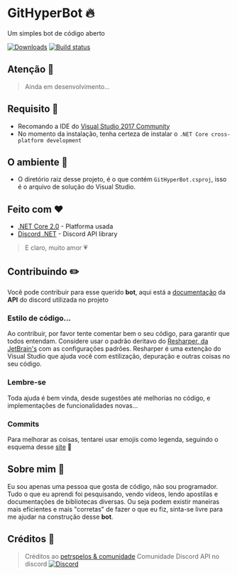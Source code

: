 
# GitHyperBot :fire:
Um simples bot de código aberto

[![Downloads](https://img.shields.io/github/downloads/Hyper1025/GitHyperBot/latest/total.svg)](https://github.com/Hyper1025/GitHyperBot/releases/latest)
[![Build status](https://ci.appveyor.com/api/projects/status/ltaq74fwyq0p14b8?svg=true)](https://ci.appveyor.com/project/Hyper1025/githyperbot)

## Atenção :eyes:
 > Ainda em desenvolvimento...

## Requisito :wrench:
*	Recomando a IDE do [Visual Studio 2017 Community](https://www.visualstudio.com/thank-you-downloading-visual-studio/?sku=Community&rel=15)
*	No momento da instalação, tenha certeza de instalar o `.NET Core cross-platform development`

## O ambiente :memo:
* O diretório raiz desse projeto, é o que contém `GitHyperBot.csproj`, isso é o arquivo de solução do Visual Studio.

## Feito com :heart:
* [.NET Core 2.0](https://docs.microsoft.com/en-us/dotnet/core/) - Platforma usada
* [Discord .NET](https://github.com/RogueException/Discord.Net) - Discord API library
> E claro, muito amor 💗

## Contribuindo :pencil2:
Você pode contribuir para esse querido **bot**, aqui está a [documentação](https://docs.stillu.cc/) da **API** do discord utilizada no projeto
### Estilo de código...
Ao contribuir, por favor tente comentar bem o seu código, para garantir que todos entendam.
Considere usar o padrão deritavo do [ Resharper, da JetBrain's](https://www.jetbrains.com/resharper/) com as configurações padrões. Resharper é uma extenção do Visual Studio que ajuda você com estilização, depuração e outras coisas no seu código.

### Lembre-se
Toda ajuda é bem vinda, desde sugestões até melhorias no código, e implementações de funcionalidades novas...

### Commits
Para melhorar as coisas, tentarei usar emojis como legenda, seguindo o esquema desse [site](https://gitmoji.carloscuesta.me/) :rocket:

## Sobre mim :busts_in_silhouette:
Eu sou apenas uma pessoa que gosta de código, não sou programador. Tudo o que eu aprendi foi pesquisando, vendo vídeos, lendo apostilas e documentações de bibliotecas diversas. Ou seja podem existir maneiras mais eficientes e mais "corretas" de fazer o que eu fiz, sinta-se livre para me ajudar na construção desse **bot**.

## Créditos :green_heart:
> Créditos ao [petrspelos & comunidade](https://github.com/petrspelos)
> Comunidade Discord API no discord [![Discord](https://discordapp.com/api/guilds/81384788765712384/widget.png)](https://discord.gg/jkrBmQR)
